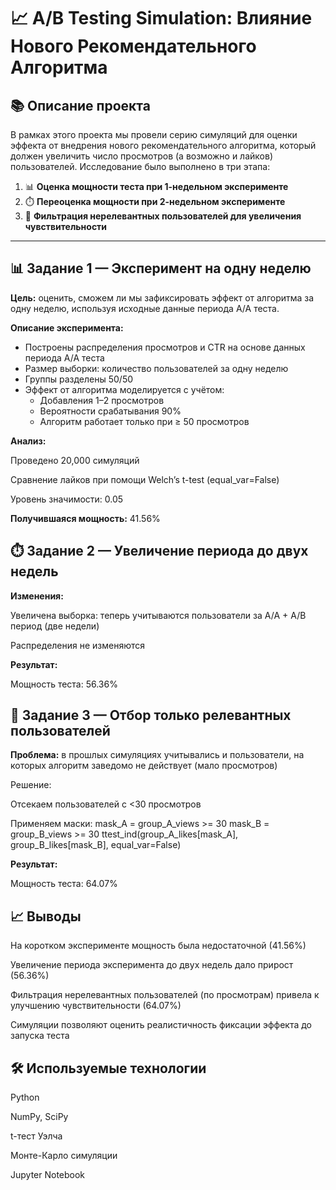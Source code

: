 # 📈 A/B Testing Simulation: Влияние Нового Рекомендательного Алгоритма

## 📚 Описание проекта

В рамках этого проекта мы провели серию симуляций для оценки эффекта от внедрения нового рекомендательного алгоритма, который должен увеличить число просмотров (а возможно и лайков) пользователей. Исследование было выполнено в три этапа:

1. 📊 **Оценка мощности теста при 1-недельном эксперименте**
2. ⏱️ **Переоценка мощности при 2-недельном эксперименте**
3. 🧹 **Фильтрация нерелевантных пользователей для увеличения чувствительности**

---

## 📊 Задание 1 — Эксперимент на одну неделю

**Цель:** оценить, сможем ли мы зафиксировать эффект от алгоритма за одну неделю, используя исходные данные периода A/A теста.

**Описание эксперимента:**
- Построены распределения просмотров и CTR на основе данных периода A/A теста
- Размер выборки: количество пользователей за одну неделю
- Группы разделены 50/50
- Эффект от алгоритма моделируется с учётом:
  - Добавления 1–2 просмотров
  - Вероятности срабатывания 90%
  - Алгоритм работает только при ≥ 50 просмотров

**Анализ:**

Проведено 20,000 симуляций

Сравнение лайков при помощи Welch’s t-test (equal_var=False)

Уровень значимости: 0.05

**Получившаяся мощность:** 41.56%

## ⏱️ Задание 2 — Увеличение периода до двух недель
**Изменения:**

Увеличена выборка: теперь учитываются пользователи за A/A + A/B период (две недели)

Распределения не изменяются

**Результат:**

Мощность теста: 56.36%

## 🧹 Задание 3 — Отбор только релевантных пользователей
**Проблема:** в прошлых симуляциях учитывались и пользователи, на которых алгоритм заведомо не действует (мало просмотров)

Решение:

Отсекаем пользователей с <30 просмотров

Применяем маски:
mask_A = group_A_views >= 30
mask_B = group_B_views >= 30
ttest_ind(group_A_likes[mask_A], group_B_likes[mask_B], equal_var=False)

**Результат:**

Мощность теста: 64.07%

## 📈 Выводы
На коротком эксперименте мощность была недостаточной (41.56%)

Увеличение периода эксперимента до двух недель дало прирост (56.36%)

Фильтрация нерелевантных пользователей (по просмотрам) привела к улучшению чувствительности (64.07%)

Симуляции позволяют оценить реалистичность фиксации эффекта до запуска теста

## 🛠 Используемые технологии
Python

NumPy, SciPy

t-тест Уэлча

Монте-Карло симуляции

Jupyter Notebook
